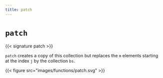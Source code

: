 ```yaml
---
title: patch
---
```


# `patch`

{{< signature patch >}}

`patch` creates a copy of this collection but replaces the `m` elements starting at the index `j` by the collection `bs`.

{{< figure src="images/functions/patch.svg" >}}
